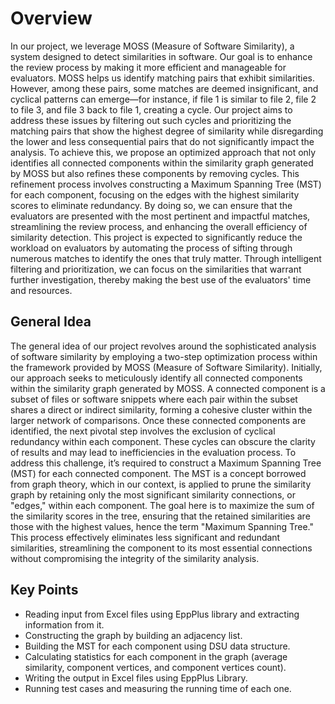# Overview
In our project, we leverage MOSS (Measure of Software Similarity), a system designed to detect similarities in software. Our goal is to enhance the review process by making it more efficient and manageable for evaluators. MOSS helps us identify matching pairs that exhibit similarities. However, among these pairs, some matches are deemed insignificant, and cyclical patterns can emerge—for instance, if file 1 is similar to file 2, file 2 to file 3, and file 3 back to file 1, creating a cycle. Our project aims to address these issues by filtering out such cycles and prioritizing the matching pairs that show the highest degree of similarity while disregarding the lower and less consequential pairs that do not significantly impact the analysis.
To achieve this, we propose an optimized approach that not only identifies all connected components within the similarity graph generated by MOSS but also refines these components by removing cycles. This refinement process involves constructing a Maximum Spanning Tree (MST) for each component, focusing on the edges with the highest similarity scores to eliminate redundancy. By doing so, we can ensure that the evaluators are presented with the most pertinent and impactful matches, streamlining the review process, and enhancing the overall efficiency of similarity detection.
This project is expected to significantly reduce the workload on evaluators by automating the process of sifting through numerous matches to identify the ones that truly matter. Through intelligent filtering and prioritization, we can focus on the similarities that warrant further investigation, thereby making the best use of the evaluators' time and resources.

## General Idea
The general idea of our project revolves around the sophisticated analysis of software similarity by employing a two-step optimization process within the framework provided by MOSS (Measure of Software Similarity). Initially, our approach seeks to meticulously identify all connected components within the similarity graph generated by MOSS. A connected component is a subset of files or software snippets where each pair within the subset shares a direct or indirect similarity, forming a cohesive cluster within the larger network of comparisons.
Once these connected components are identified, the next pivotal step involves the exclusion of cyclical redundancy within each component. These cycles can obscure the clarity of results and may lead to inefficiencies in the evaluation process.
To address this challenge, it’s required to construct a Maximum Spanning Tree (MST) for each connected component. The MST is a concept borrowed from graph theory, which in our context, is applied to prune the similarity graph by retaining only the most significant similarity connections, or "edges," within each component. The goal here is to maximize the sum of the similarity scores in the tree, ensuring that the retained similarities are those with the highest values, hence the term "Maximum Spanning Tree." This process effectively eliminates less significant and redundant similarities, streamlining the component to its most essential connections without compromising the integrity of the similarity analysis.

## Key Points
  * Reading input from Excel files using EppPlus library and extracting information from it.
  * Constructing the graph by building an adjacency list.
  * Building the MST for each component using DSU data structure.
  * Calculating statistics for each component in the graph (average similarity, component vertices, and component vertices count).
  * Writing the output in Excel files using EppPlus Library.
  * Running test cases and measuring the running time of each one.
